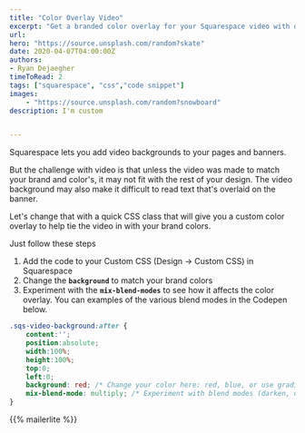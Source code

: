 ```yaml
---
title: "Color Overlay Video"
excerpt: "Get a branded color overlay for your Squarespace video with one CSS class"
url: 
hero: "https://source.unsplash.com/random?skate"
date: 2020-04-07T04:00:00Z
authors: 
- Ryan Dejaegher
timeToRead: 2
tags: ["squarespace", "css","code snippet"]
images:
    - "https://source.unsplash.com/random?snowboard"
description: I'm custom


---
```

Squarespace lets you add video backgrounds to your pages and banners.

But the challenge with video is that unless the video was made to match your brand and color's, it may not fit with the rest of your design. The video background may also make it difficult to read text that's overlaid on the banner.

Let's change that with a quick CSS class that will give you a custom color overlay to help tie the video in with your brand colors.

Just follow these steps

1. Add the code to your Custom CSS (Design -> Custom CSS) in Squarespace
2. Change the **`background`** to match your brand colors
3. Experiment with the **`mix-blend-modes`** to see how it affects the color overlay. You can examples of the various blend modes in the Codepen below.

```css
.sqs-video-background:after {
    content:'';
    position:absolute;
    width:100%;
    height:100%;
    top:0;
    left:0;
    background: red; /* Change your color here: red, blue, or use gradients! */
    mix-blend-mode: multiply; /* Experiment with blend modes (darken, overlay, screen, lighten) */
}
```

<div class="mx-auto max-w-lg h-auto">
{{% mailerlite %}}
</div>